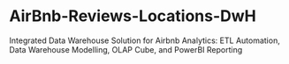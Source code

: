 # AirBnb-Reviews-Locations-DwH
 Integrated Data Warehouse Solution for Airbnb Analytics: ETL Automation, Data Warehouse Modelling, OLAP Cube, and PowerBI Reporting
